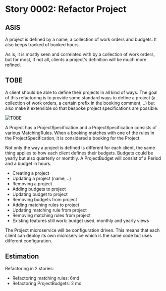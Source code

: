 # Story 0002: Refactor Project

## ASIS

A project is defined by a name, a collection of work orders and budgets. It also keeps tracked of booked hours.

As is, it is mostly seen and correlated with by a collection of work orders, but for most, if not all, clients a project's definition will be much more refined.



## TOBE

A client should be able to define their projects in all kind of ways. The goal of this refactoring is to provide some standard ways to define a project (a collection of work orders, a certain prefix in the booking comment, ..) but also make it extensible so that bespoke project specifications are possible.

![TOBE](project_tobe.png "TOBE")

A Project has a ProjectSpecification and a ProjectSpecification consists of various MatchingRules. When a booking matches with one of the rules in the ProjectSpecification, it is considered a booking for the Project.

Not only the way a project is defined is different for each client, the same thing applies to how each client defines their budgets. Budgets could be yearly but also quarterly or monthly. A ProjectBudget will consist of a Period and a budget in hours.



* Creating a project
* Updating a project (name, ..)
* Removing a project
* Adding budgets to project
* Updating budget to project
* Removing budgets from project
* Adding matching rules to project
* Updating matching rule from project
* Removing matching rules from project
* Existing features still work: budget used, monthly and yearly views



The Project microservice will be configuration driven. This means that each client can deploy its own microservice which is the same code but uses different configuration.

## Estimation
Refactoring in 2 stories:

* Refactoring matching rules: 6md
* Refactoring ProjectBudgets: 2 md